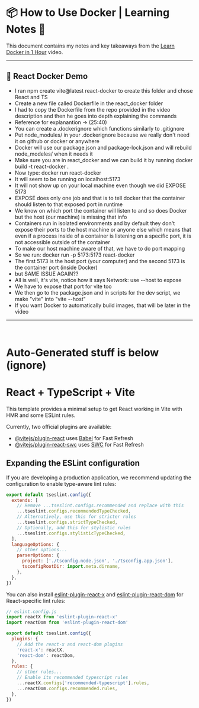 # 📦 How to Use Docker | Learning Notes 🚀

This document contains my notes and key takeaways from the [Learn Docker in 1 Hour](https://www.youtube.com/watch?v=GFgJkfScVNU&ab_channel=JavaScriptMastery) video.

---

## 📌 React Docker Demo
- I ran npm create vite@latest react-docker to create this folder and chose React and TS
- Create a new file called Dockerfile in the react_docker folder
- I had to copy the Dockerfile from the repo provided in the video description and then he goes into depth explaining the commands
- Reference for explanantion -> (25:40)
- You can create a .dockerignore which functions similarly to .gitignore
- Put node_modules/ in your .dockerignore because we really don't need it on github or docker or anywhere
- Docker will use our package.json and package-lock.json and will rebuild node_modeles/ when it needs it
- Make sure you are in react_docker and we can build it by running docker build -t react-docker .
- Now type: docker run react-docker
- It will seem to be running on localhost:5173 
- It will not show up on your local machine even though we did EXPOSE 5173
- EXPOSE does only one job and that is to tell docker that the container should listen to that exposed port in runtime
- We know on which port the container will listen to and so does Docker but the host (our machine) is missing that info
- Containers run in isolated environments and by default they don't expose their ports to the host machine or anyone else which means that even if a process inside of a container is listening on a specific port, it is not accessible outside of the container
- To make our host machine aware of that, we have to do port mapping
- So we run: docker run -p 5173:5173 react-docker
- The first 5173 is the host port (your computer) and the second 5173 is the container port (inside Docker)
- but SAME ISSUE AGAIN??
- All is well, it's vite, notice how it says Network: use --host to expose
- We have to expose that port for vite too
- We then go to the package.json and in scripts for the dev script, we make "vite" into "vite --host"
- If you want Docker to automatically build images, that will be later in the video

---










<br>

# Auto-Generated stuff is below (ignore)

# React + TypeScript + Vite

This template provides a minimal setup to get React working in Vite with HMR and some ESLint rules.

Currently, two official plugins are available:

- [@vitejs/plugin-react](https://github.com/vitejs/vite-plugin-react/blob/main/packages/plugin-react/README.md) uses [Babel](https://babeljs.io/) for Fast Refresh
- [@vitejs/plugin-react-swc](https://github.com/vitejs/vite-plugin-react-swc) uses [SWC](https://swc.rs/) for Fast Refresh

## Expanding the ESLint configuration

If you are developing a production application, we recommend updating the configuration to enable type-aware lint rules:

```js
export default tseslint.config({
  extends: [
    // Remove ...tseslint.configs.recommended and replace with this
    ...tseslint.configs.recommendedTypeChecked,
    // Alternatively, use this for stricter rules
    ...tseslint.configs.strictTypeChecked,
    // Optionally, add this for stylistic rules
    ...tseslint.configs.stylisticTypeChecked,
  ],
  languageOptions: {
    // other options...
    parserOptions: {
      project: ['./tsconfig.node.json', './tsconfig.app.json'],
      tsconfigRootDir: import.meta.dirname,
    },
  },
})
```

You can also install [eslint-plugin-react-x](https://github.com/Rel1cx/eslint-react/tree/main/packages/plugins/eslint-plugin-react-x) and [eslint-plugin-react-dom](https://github.com/Rel1cx/eslint-react/tree/main/packages/plugins/eslint-plugin-react-dom) for React-specific lint rules:

```js
// eslint.config.js
import reactX from 'eslint-plugin-react-x'
import reactDom from 'eslint-plugin-react-dom'

export default tseslint.config({
  plugins: {
    // Add the react-x and react-dom plugins
    'react-x': reactX,
    'react-dom': reactDom,
  },
  rules: {
    // other rules...
    // Enable its recommended typescript rules
    ...reactX.configs['recommended-typescript'].rules,
    ...reactDom.configs.recommended.rules,
  },
})
```
